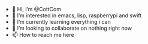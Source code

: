 - 👋 Hi, I’m @CottCom
- 👀 I’m interested in emacs, lisp, raspberrypi and swift
- 🌱 I’m currently learning everything i can  
- 💞️ I’m looking to collaborate on nothing right now
- 📫 How to reach me here

<!---
CottCom/CottCom is a ✨ special ✨ repository because its `README.md` (this file) appears on your GitHub profile.
You can click the Preview link to take a look at your changes.
--->
